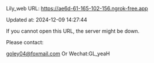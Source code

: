 Lily_web URL: https://ae6d-61-165-102-156.ngrok-free.app

Updated at: 2024-12-09 14:27:44

If you cannot open this URL, the server might be down.

Please contact: 

goley04@foxmail.com Or Wechat:GL_yeaH